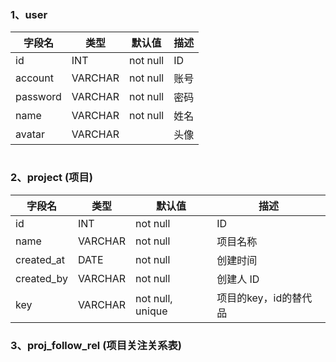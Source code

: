 ### 1、user
|字段名|类型|默认值|描述|
|--|--|--|--|
|id|INT| not null | ID |
| account | VARCHAR | not null | 账号 |
| password | VARCHAR | not null | 密码 |
| name | VARCHAR | not null | 姓名 |
| avatar | VARCHAR |  | 头像 |
```

```
### 2、project (项目)
|字段名|类型|默认值|描述|
|--|--|--|--|
|id|INT| not null | ID |
| name | VARCHAR | not null | 项目名称 |
| created_at | DATE | not null | 创建时间 |
| created_by | VARCHAR | not null | 创建人 ID |
| key | VARCHAR | not null, unique | 项目的key，id的替代品 |

### 3、proj_follow_rel (项目关注关系表)